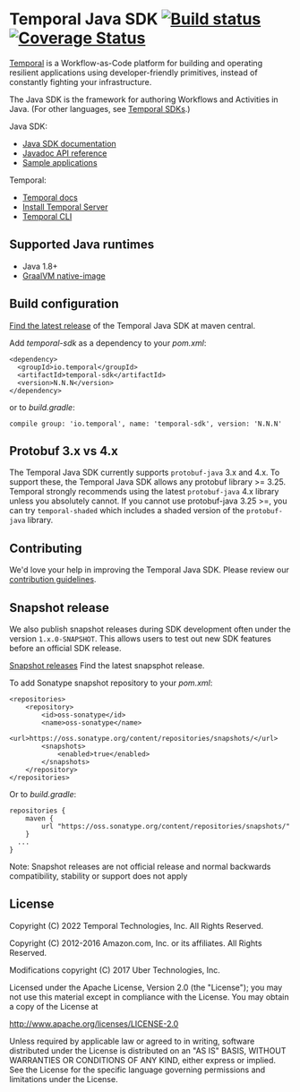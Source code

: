 # Temporal Java SDK  [![Build status](https://github.com/temporalio/sdk-java/actions/workflows/ci.yml/badge.svg?event=push)](https://github.com/temporalio/sdk-java/actions/workflows/ci.yml) [![Coverage Status](https://coveralls.io/repos/github/temporalio/sdk-java/badge.svg?branch=master)](https://coveralls.io/github/temporalio/sdk-java?branch=master)

[Temporal](https://github.com/temporalio/temporal) is a Workflow-as-Code platform for building and operating
resilient applications using developer-friendly primitives, instead of constantly fighting your infrastructure.

The Java SDK is the framework for authoring Workflows and Activities in Java. (For other languages, see [Temporal SDKs](https://docs.temporal.io/application-development).)

Java SDK:

- [Java SDK documentation](https://docs.temporal.io/docs/java/introduction)
- [Javadoc API reference](https://www.javadoc.io/doc/io.temporal/temporal-sdk/latest/index.html)
- [Sample applications](https://github.com/temporalio/samples-java#samples-directory)

Temporal:

- [Temporal docs](https://docs.temporal.io/)
- [Install Temporal Server](https://docs.temporal.io/docs/server/quick-install)
- [Temporal CLI](https://docs.temporal.io/docs/devtools/tctl/)

## Supported Java runtimes

- Java 1.8+
- [GraalVM native-image](docs/AOT-native-image.md)

## Build configuration

[Find the latest release](https://search.maven.org/artifact/io.temporal/temporal-sdk) of the Temporal Java SDK at maven central.

Add *temporal-sdk* as a dependency to your *pom.xml*:

    <dependency>
      <groupId>io.temporal</groupId>
      <artifactId>temporal-sdk</artifactId>
      <version>N.N.N</version>
    </dependency>

or to *build.gradle*:

    compile group: 'io.temporal', name: 'temporal-sdk', version: 'N.N.N'

## Protobuf 3.x vs 4.x

The Temporal Java SDK currently supports `protobuf-java` 3.x and 4.x. To support these, the Temporal Java SDK allows any protobuf library >= 3.25.
Temporal strongly recommends using the latest `protobuf-java` 4.x library unless you absolutely cannot. 
If you cannot use protobuf-java 3.25 >=, you can try `temporal-shaded` which includes a shaded version of the `protobuf-java` library.

## Contributing

We'd love your help in improving the Temporal Java SDK. Please review our [contribution guidelines](CONTRIBUTING.md).

## Snapshot release

We also publish snapshot releases during SDK development often under the version `1.x.0-SNAPSHOT`. This allows users to test out new SDK features before an official SDK release.

[Snapshot releases](https://oss.sonatype.org/content/repositories/snapshots/io/temporal/temporal-sdk/) Find the latest snapsphot release.

To add Sonatype snapshot repository to your *pom.xml*:

    <repositories>
        <repository>
            <id>oss-sonatype</id>
            <name>oss-sonatype</name>
            <url>https://oss.sonatype.org/content/repositories/snapshots/</url>
            <snapshots>
                <enabled>true</enabled>
            </snapshots>
        </repository>
    </repositories>

Or to *build.gradle*:

    repositories {
        maven {
            url "https://oss.sonatype.org/content/repositories/snapshots/"
        }
      ...
    }

Note: Snapshot releases are not official release and normal backwards compatibility, stability or support
does not apply

## License

Copyright (C) 2022 Temporal Technologies, Inc. All Rights Reserved.

Copyright (C) 2012-2016 Amazon.com, Inc. or its affiliates. All Rights Reserved.

Modifications copyright (C) 2017 Uber Technologies, Inc.

Licensed under the Apache License, Version 2.0 (the "License");
you may not use this material except in compliance with the License.
You may obtain a copy of the License at

  http://www.apache.org/licenses/LICENSE-2.0

Unless required by applicable law or agreed to in writing, software
distributed under the License is distributed on an "AS IS" BASIS,
WITHOUT WARRANTIES OR CONDITIONS OF ANY KIND, either express or implied.
See the License for the specific language governing permissions and
limitations under the License.